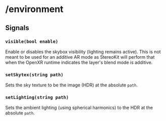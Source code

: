 # /environment

## Signals
### `visible(bool enable)`
Enable or disables the skybox visibility (lighting remains active). This is not meant to be used for an additive AR mode as StereoKit will perform that when the OpenXR runtime indicates the layer's blend mode is additive.

### `setSkytex(string path)`
Sets the sky texture to be the image (HDR) at the absolute `path`.

### `setLighting(string path)`
Sets the ambient lighting (using spherical harmonics) to the HDR at the absolute `path`.